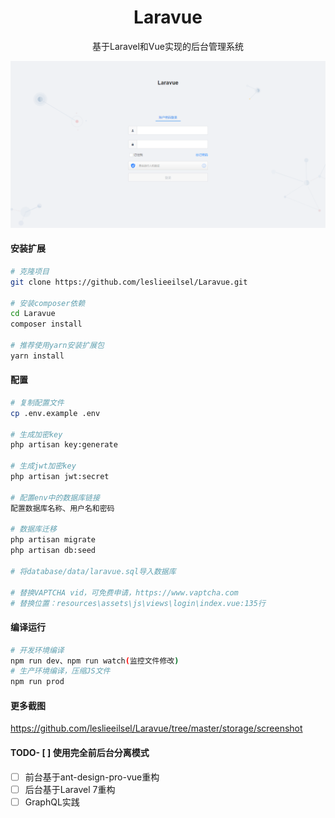 <h1 align="center">Laravue</h1>
<div align="center">
基于Laravel和Vue实现的后台管理系统
</div>

![登录页](./storage/screenshot/login.png)


#### 安装扩展

```bash
# 克隆项目
git clone https://github.com/leslieeilsel/Laravue.git

# 安装composer依赖
cd Laravue
composer install

# 推荐使用yarn安装扩展包
yarn install
```
#### 配置

```bash
# 复制配置文件
cp .env.example .env

# 生成加密key
php artisan key:generate

# 生成jwt加密key
php artisan jwt:secret

# 配置env中的数据库链接
配置数据库名称、用户名和密码

# 数据库迁移
php artisan migrate
php artisan db:seed

# 将database/data/laravue.sql导入数据库

# 替换VAPTCHA vid，可免费申请，https://www.vaptcha.com
# 替换位置：resources\assets\js\views\login\index.vue:135行
```

#### 编译运行

```bash
# 开发环境编译
npm run dev、npm run watch(监控文件修改)
# 生产环境编译，压缩JS文件
npm run prod
```

#### 更多截图

https://github.com/leslieeilsel/Laravue/tree/master/storage/screenshot


#### TODO- [ ] 使用完全前后台分离模式
- [ ] 前台基于ant-design-pro-vue重构
- [ ] 后台基于Laravel 7重构
- [ ] GraphQL实践
